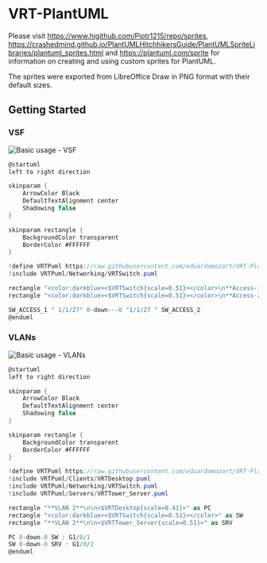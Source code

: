 # VRT-PlantUML
Please visit https://www.higithub.com/Piotr1215/repo/sprites, https://crashedmind.github.io/PlantUMLHitchhikersGuide/PlantUMLSpriteLibraries/plantuml_sprites.html and https://plantuml.com/sprite for information on creating and using custom sprites for PlantUML.

The sprites were exported from LibreOffice Draw in PNG format with their default sizes.

## Getting Started

### VSF

![Basic usage - VSF](http://www.plantuml.com/plantuml/proxy?idx=0&src=https%3A%2F%2Fraw.githubusercontent.com%2Feduardomozart%2FVRT-PlantUML%2Fmaster%2Fsamples%2FVSF.puml)

```csharp
@startuml
left to right direction

skinparam {
    ArrowColor Black
    DefaultTextAlignment center
    Shadowing false
}

skinparam rectangle {
    BackgroundColor transparent
    BorderColor #FFFFFF
}

!define VRTPuml https://raw.githubusercontent.com/eduardomozart/VRT-PlantUML/master/dist
!include VRTPuml/Networking/VRTSwitch.puml

rectangle "<color:darkblue><$VRTSwitch{scale=0.51}></color>\n**Access-1 (Master)**" as SW_ACCESS_1
rectangle "<color:darkblue><$VRTSwitch{scale=0.51}></color>\n**Access-2 (Standby)**" as SW_ACCESS_2

SW_ACCESS_1 " 1/1/27" 0-down---0 "1/1/27 " SW_ACCESS_2
@enduml
```

### VLANs

![Basic usage - VLANs](http://www.plantuml.com/plantuml/proxy?idx=0&src=https%3A%2F%2Fraw.githubusercontent.com%2Feduardomozart%2FVRT-PlantUML%2Fmaster%2Fsamples%2FVLANs.puml)

```csharp
@startuml
left to right direction

skinparam {
    ArrowColor Black
    DefaultTextAlignment center
    Shadowing false
}

skinparam rectangle {
    BackgroundColor transparent
    BorderColor #FFFFFF
}

!define VRTPuml https://raw.githubusercontent.com/eduardomozart/VRT-PlantUML/master/dist
!include VRTPuml/Clients/VRTDesktop.puml
!include VRTPuml/Networking/VRTSwitch.puml
!include VRTPuml/Servers/VRTTower_Server.puml

rectangle "**VLAN 2**\n\n<$VRTDesktop{scale=0.41}>" as PC
rectangle "<color:darkblue><$VRTSwitch{scale=0.51}></color>" as SW
rectangle "**VLAN 2**\n\n<$VRTTower_Server{scale=0.51}>" as SRV

PC 0-down-0 SW : G1/0/1
SW 0-down-0 SRV : G1/0/2
@enduml
```